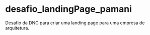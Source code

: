 # desafio_landingPage_pamani
Desafio da DNC para criar uma landing page para uma empresa de arquitetura.

